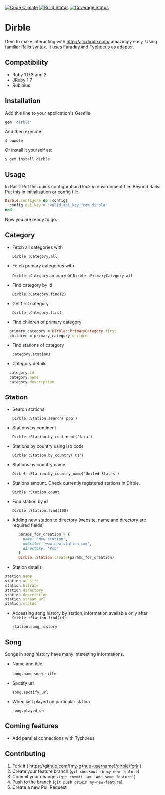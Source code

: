 [![Code Climate](https://codeclimate.com/github/Lackoftactics/dirble/badges/gpa.svg)](https://codeclimate.com/github/Lackoftactics/dirble)
[![Build Status](https://travis-ci.org/Lackoftactics/dirble.svg?branch=master)](https://travis-ci.org/Lackoftactics/dirble)
[![Coverage Status](https://coveralls.io/repos/Lackoftactics/dirble/badge.png?branch=master)](https://coveralls.io/r/Lackoftactics/dirble?branch=master)
# Dirble

Gem to make interacting with http://api.dirble.com/ amazingly easy.
Using familiar Rails syntax. It uses Faraday and Typhoeus as adapter.

## Compatibility

* Ruby 1.9.3 and 2
* JRuby 1.7
* Rubinius

## Installation

Add this line to your application's Gemfile:

```ruby
gem 'dirble'
```

And then execute:

    $ bundle

Or install it yourself as:

    $ gem install dirble

## Usage

In Rails: Put this quick configuration block in environment file.
Beyond Rails: Put this in initialization or config file.
```ruby
Dirble.configure do |config|
  config.api_key = "valid_api_key_from_dirble"
end
```
Now you are ready to go.
## Category
* Fetch all categories with

  `Dirble::Category.all`

* Fetch primary categories with

  `Dirble::Category.primary` or
  `Dirble::PrimaryCategory.all`

* Find category by id

  `Dirble::Category.find(2)`

* Get first category

  `Dirble::Category.first`

* Find children of primary category

```ruby
  primary_category = Dirble::PrimaryCategory.first
  children = primary_category.children
```

* Find stations of category

  `category.stations`

* Category details

```ruby
  category.id
  category.name
  category.description
```

## Station

* Search stations

  `Dirble::Station.search('pop')`

* Stations by continent

  `Dirble::Station.by_continent('Asia')`

* Stations by country using iso code

  `Dirble::Station.by_country('us')`

* Stations by country name

  `Dirbel::Station.by_country_name('United States')`

* Stations amount. Check currently registered stations in Dirble.

  `Dirble::Station.count`

* Find station by id

  `Dirble::Station.find(100)`

* Adding new station to directory (website, name and directory are
  required fields)

```ruby
      params_for_creation = {
        name: 'New station',
        website: 'www.new-station.com',
        directory: 'Pop'
      }
      Dirble::Station.create(params_for_creation)
```

* Station details

```ruby
station.name
station.website
station.bitrate
station.directory
station.description
station.stream_url
station.status
```
* Accessing song history by station, information available only after
  `Dirble::Station.find(id)`

  `station.song_history`

## Song

Songs in song history have many interesting informations.

* Name and title

  `song.name`
  `song.title`

* Spotify url

  `song.spotify_url`

* When last played on particular station

  `song.played_on`

## Coming features

* Add parallel connections with Typhoeus

## Contributing

1. Fork it ( https://github.com/[my-github-username]/dirble/fork )
2. Create your feature branch (`git checkout -b my-new-feature`)
3. Commit your changes (`git commit -am 'Add some feature'`)
4. Push to the branch (`git push origin my-new-feature`)
5. Create a new Pull Request
